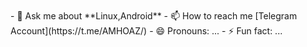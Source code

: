 
<br>
<!-- - 🔭 I’m currently working on -->
<!-- - 🌱 I’m currently learning Flutter -->
<!-- - 👯 I’m looking to collaborate on ... -->
<!-- - 🤔 I’m looking for help with ... -->
- 💬 Ask me about **Linux,Android**
- 📫 How to reach me [Telegram Account](https://t.me/AMHOAZ/)
- 😄 Pronouns: ...
- ⚡ Fun fact: ...

<br>

